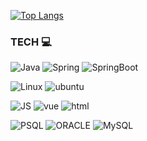 [![Top Langs](https://github-readme-stats.vercel.app/api/top-langs/?username=88jina&hide=html,scss)](https://github.com/88jina/github-readme-stats)


  
### TECH 💻 

![Java](https://img.shields.io/badge/Java-007396?style=flat-square&logo=Java&logoColor=white)
![Spring](https://img.shields.io/badge/Spring-6DB33F?style=flat-square&logo=Spring&logoColor=white)
![SpringBoot](https://img.shields.io/badge/Springboot-6DB33F?style=flat-square&logo=Springboot&logoColor=white)

![Linux](https://img.shields.io/badge/Linux-FCC624?style=flat-square&logo=Linux&logoColor=black)
![ubuntu](https://img.shields.io/badge/Ubuntu-E95420?style=flat-square&logo=Ubuntu&logoColor=white)

![JS](https://img.shields.io/badge/JavaScript-F7DF1E?style=flat-square&logo=JavaScript&logoColor=black)
![vue](https://img.shields.io/badge/Vuejs-4FC08D?style=flat-square&logo=Vue.js&logoColor=white)
![html](https://img.shields.io/badge/HTML-E34F26?style=flat-square&logo=HTML5&logoColor=white)

![PSQL](https://img.shields.io/badge/PostgreSQL-4169E1?style=flat-square&logo=PostgreSQL&logoColor=white)
![ORACLE](https://img.shields.io/badge/Oracle-F80000?style=flat-square&logo=Oracle&logoColor=white)
![MySQL](https://img.shields.io/badge/MySQL-4479A1?style=flat-square&logo=MySQL&logoColor=white)



<!--
**88jina/88jina** is a ✨ _special_ ✨ repository because its `README.md` (this file) appears on your GitHub profile.

Here are some ideas to get you started:

- 🔭 I’m currently working on ...
- 🌱 I’m currently learning ...
- 👯 I’m looking to collaborate on ...
- 🤔 I’m looking for help with ...
- 💬 Ask me about ...
- 📫 How to reach me: ...
- 😄 Pronouns: ...
- ⚡ Fun fact: ...
-->
